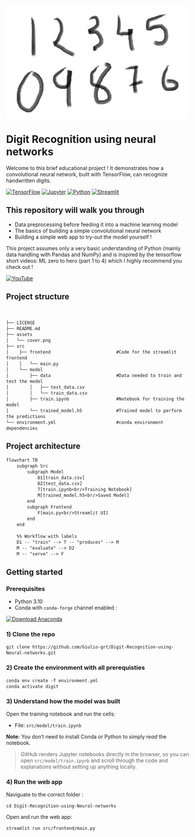 <img width="500" alt="logo" src="assets/cover.png">

# Digit Recognition using neural networks

Welcome to this brief educational project ! It demonstrates how a convolutional neural network, built with TensorFlow, can recognize handwritten digits.

[![TensorFlow](https://img.shields.io/badge/TensorFlow-FF6F00?style=for-the-badge&logo=tensorflow&logoColor=white)](https://www.tensorflow.org/)
[![Jupyter](https://img.shields.io/badge/Jupyter-F37626.svg?&style=for-the-badge&logo=Jupyter&logoColor=purple)](https://jupyter.org/)
[![Python](https://img.shields.io/badge/Python-FFD43B?style=for-the-badge&logo=python&logoColor=blue)](https://www.python.org/)
[![Streamlit](https://img.shields.io/badge/Streamlit-FF4B4B.svg?&style=for-the-badge&logo=Streamlit&logoColor=white)](https://streamlit.io/)


## This repository will walk you through
- Data preprocessing before feeding it into a machine learning model
- The basics of building a simple convolutional neural network 
- Building a simple web app to try-out the model yourself ! 

This project assumes only a very basic understanding of Python (mainly data handling with Pandas and NumPy) and is inspired by the tensorflow short videos: ML zero to hero (part 1 to 4) which I highly recommend you check out !

[![YouTube](https://img.shields.io/badge/YouTube-FF0000?style=for-the-badge&logo=youtube&logoColor=white)](https://youtu.be/KNAWp2S3w94?feature=shared)

## Project structure

```


├── LICENSE
├── README.md
├── assets
│   └── cover.png
├── src
│    ├── frontend                         #Code for the streamlit frontend
│    │   └── main.py
│    └── model
│        ├── data                         #Data needed to train and test the model
│        │   ├── test_data.csv
│        │   └── train_data.csv
│        ├── train.ipynb                  #Notebook for training the model
│        └── trained_model.h5             #Trained model to perform the predictions
└── environment.yml                       #conda environment dependencies
```

## Project architecture

```mermaid
flowchart TB
    subgraph Src
        subgraph Model
            D1[train_data.csv]
            D2[test_data.csv]
            T[train.ipynb<br/>Training Notebook]
            M[trained_model.h5<br/>Saved Model]
        end
        subgraph Frontend
            F[main.py<br/>Streamlit UI]
        end
    end

    %% Workflow with labels
    D1 -- "train" --> T -- "produces" --> M
    M -- "evaluate" --> D2
    M -- "serve" --> F
```

## Getting started

### Prerequisites
- Python 3.10
- Conda with `conda-forge` channel enabled : 

[![Download Anaconda](https://img.shields.io/badge/Download-Anaconda-44A833?style=for-the-badge&logo=anaconda&logoColor=white)](https://www.anaconda.com/download)


### 1) Clone the repo
```
git clone https://github.com/Giulio-grt/Digit-Recognition-using-Neural-networks.git
```


### 2) Create the environment with all prerequisties
```
conda env create -f environment.yml
conda activate digit
```

### 3) Understand how the model was built
Open the training notebook and run the cells:

- File: `src/model/train.ipynb`

**Note:** You don’t need to install Conda or Python to simply *read* the notebook.  
> GitHub renders Jupyter notebooks directly in the browser, so you can open `src/model/train.ipynb` and scroll through the code and explanations without setting up anything locally.   

### 4) Run the web app
Naviguate to the correct folder :
```
cd Digit-Recognition-using-Neural-networks
```
Open and run the web app:
```
streamlit run src/frontend/main.py
```